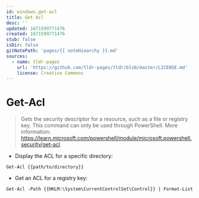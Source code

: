 ```yaml
---
id: windows.get-acl
title: Get Acl
desc: ''
updated: 1671599771476
created: 1671599771476
stub: false
isDir: false
gitNotePath: 'pages/{{ noteHiearchy }}.md'
sources:
  - name: tldr-pages
    url: 'https://github.com/tldr-pages/tldr/blob/master/LICENSE.md'
    license: Creative Commons
---
```

# Get-Acl

> Gets the security descriptor for a resource, such as a file or registry key.
> This command can only be used through PowerShell.
> More information: <https://learn.microsoft.com/powershell/module/microsoft.powershell.security/get-acl>.

- Display the ACL for a specific directory:

`Get-Acl {{path/to/directory}}`

- Get an ACL for a registry key:

`Get-Acl -Path {{HKLM:\System\CurrentControlSet\Control}} | Format-List`


